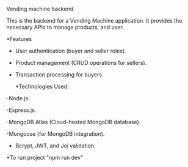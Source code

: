 Vending machine backend

This is the backend for a Vending Machine application. It provides the necessary APIs to manage products, and user.

*Features

- User authentication (buyer and seller roles).

- Product management (CRUD operations for sellers).

- Transaction processing for buyers.

  *Technologies Used:

-Node.js.

-Express.js.

-MongoDB Atlas (Cloud-hosted MongoDB database).

-Mongoose (for MongoDB integration).

- Bcrypt, JWT, and Joi validation.

*To run project "npm run dev"
